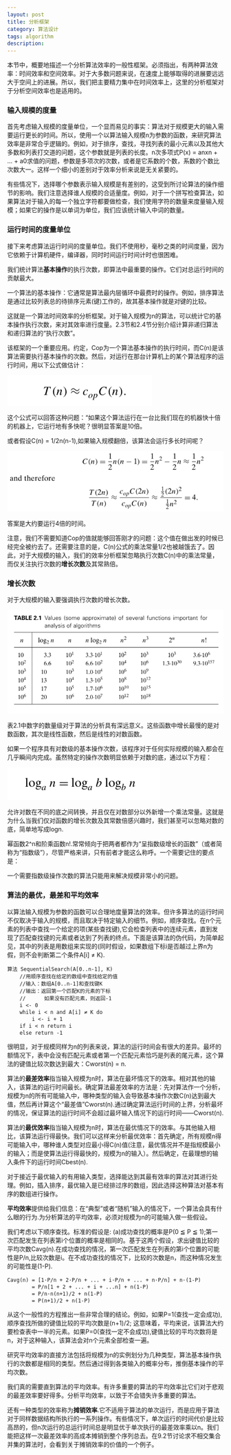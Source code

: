```yaml
---
layout: post
title: 分析框架
category: 算法设计
tags: algorithm
description: 
---
```


本节中，概要地描述一个分析算法效率的一般性框架。必须指出，有两种算法效率：时间效率和空间效率。对于大多数问题来说，在速度上能够取得的进展要远远大于空间上的进展。所以，我们把主要精力集中在时间效率上，这里的分析框架对于分析空间效率也是适用的。

### 输入规模的度量

首先考虑输入规模的度量单位，一个显而易见的事实：算法对于规模更大的输入需要运行更长的时间。所以，使用一个以算法输入规模n为参数的函数，来研究算法效率是非常合乎逻辑的。例如，对于排序，查找，寻找列表的最小元素以及其他大多数和列表打交道的问题，这个参数就是列表的长度。n次多项式P(x) = anxn + ... + a0求值的问题，参数是多项次的次数，或者是它系数的个数，系数的个数比次数大一。这样一个细小的差别对于效率分析来说是无关紧要的。

有些情况下，选择哪个参数表示输入规模是有差别的，这受到所讨论算法的操作细节的影响。我们注意选择谁人规模的合适量度。例如，对于一个拼写检查算法，如果算法对于输入的每一个独立字符都要做检查，我们使用字符的数量来度量输入规模；如果它的操作是以单词为单位，我们应该统计输入中词的数量。

### 运行时间的度量单位

接下来考虑算法运行时间的度量单位。我们不使用秒，毫秒之类的时间度量，因为它依赖于计算机硬件，编译器，同时时间运行时间计时也很困难。

我们统计算法**基本操作**的执行次数，即算法中最重要的操作。它们对总运行时间的贡献最大。

一个算法的基本操作：它通常是算法最内层循环中最费时的操作。例如，排序算法是通过比较列表总的待排序元素(键)工作的，故其基本操作就是对键的比较。

这就是一个算法时间效率的分析框架。对于输入规模为n的算法，可以统计它的基本操作执行次数，来对其效率进行度量。2.3节和2.4节分别介绍计算非递归算法和递归算法的“执行次数”。

该框架的一个重要应用。约定，Cop为一个算法基本操作的执行时间，而C(n)是该算法需要执行基本操作的次数。然后，对运行在那台计算机上的某个算法程序的运行时间，用以下公式做估计：

![](https://github.com/arcticlion/reading-lists/blob/master/Introduction%20to%20the%20Design%20and%20Analysis%20of%20Algorithms/02%20Fundamentals%20of%20the%20Analysis%20of%20Algorithm%20Efficiency/屏幕截图%202014-11-25%2013.15.24.png)

这个公式可以回答这种问题：“如果这个算法运行在一台比我们现在的机器快十倍的机器上，它运行地有多快呢？很明显答案是10倍。

或者假设C(n) = 1/2n(n-1),如果输入规模翻倍，该算法会运行多长时间呢？

![](https://github.com/arcticlion/reading-lists/blob/master/Introduction%20to%20the%20Design%20and%20Analysis%20of%20Algorithms/02%20Fundamentals%20of%20the%20Analysis%20of%20Algorithm%20Efficiency/屏幕截图%202014-11-25%2013.17.38.png)

答案是大约要运行4倍的时间。

注意，我们不需要知道Cop的值就能够回答刚才的问题：这个值在做出发的时候已经完全被约去了。还需要注意的是，C(n)公式的乘法常量1/2也被越饿去了。因此，对于大规模的输入，我们的效率分析框架忽略执行次数C(n)中的乘法常量，而仅关注执行次数的**增长次数**及其常熟倍。

### 增长次数

对于大规模的输入要强调执行次数的增长次数。

![](https://github.com/arcticlion/reading-lists/blob/master/Introduction%20to%20the%20Design%20and%20Analysis%20of%20Algorithms/02%20Fundamentals%20of%20the%20Analysis%20of%20Algorithm%20Efficiency/屏幕截图%202014-11-25%2013.23.53.png)

表2.1中数字的数量级对于算法的分析具有深远意义。这些函数中增长最慢的是对数函数，其次是线性函数，然后是线性的对数函数。

如果一个程序具有对数级的基本操作次数，该程序对于任何实际规模的输入都会在几乎瞬间内完成。虽然特定的操作次数明显依赖于对数的底，通过以下方程：

![](https://github.com/arcticlion/reading-lists/blob/master/Introduction%20to%20the%20Design%20and%20Analysis%20of%20Algorithms/02%20Fundamentals%20of%20the%20Analysis%20of%20Algorithm%20Efficiency/屏幕截图%202014-11-25%2013.26.07.png)

允许对数在不同的底之间转换，并且仅在对数部分以外新增一个乘法常量。这就是为什么当我们仅对函数的增长次数及其常数倍感兴趣时，我们甚至可以忽略对数的底，简单地写成logn.

幂函数2^n和阶乘函数n!.常常倾向于把两者都作为“呈指数级增长的函数”（或者简称为“指数级”），尽管严格来讲，只有前者才能这么称呼。一个需要记住的要点是：

一个需要指数级操作次数的算法只能用来解决规模非常小的问题。

### 算法的最优，最差和平均效率

以算法输入规模为参数的函数可以合理地度量算法的效率。但许多算法的运行时间不仅取决于输入的规模，而且取决于特定输入的细节。例如，顺序查找。在n个元素的列表中查找一个给定的项(某些查找键),它会检查列表中的连续元素，直到发现了匹配查找键的元素或者达到了列表的终点。下面是该算法的伪代码，为简单起见，其中的列表是用数组来实现的(同时假设，如果数组下标i是否越过上界n为假，则不会判断第二个条件A[i] ≠ K).

```
算法 SequentialSearch(A[0..n-1], K)
    //用顺序查找在给定的数组中查找给定的值
    //输入：数组A[0..n-1]和查找键K
    //输出：返回第一个匹配K的元素的下标
    //      如果没有匹配元素，则返回-1
    i <- 0
    while i < n and A[i] ≠ K do
        i <- i + 1
    if i < n return i
    else return -1
```

很明显，对于规模同样为n的列表来说，算法的运行时间会有很大的差异。最坏的额情况下，表中会没有匹配元素或者第一个匹配元素恰巧是列表的尾元素，这个算法的键值比较次数达到最大：Cworst(n) = n.

算法的**最差效率**指当输入规模为n时，算法在最坏情况下的效率。相对其他的输入，该算法的运行时间最长。确定算法最差效率的方法是：先对算法作一个分析，规模为n的所有可能输入中，哪种类型的输入会导致基本操作次数C(n)达到最大值，然后再计算这个“最差值”Cworst(n).通过确定算法运行时间的上界，分析最坏的情况，保证算法的运行时间不会超过最坏输入情况下的运行时间——Cworst(n).

算法的**最优效率**指当输入规模为n时，算法在最优情况下的效率。与其他输入相比，该算法运行得最快。我们可以这样来分析最优效率：首先确定，所有规模n得可能输入中，哪种谁人类型对应最小得C(n)值(注意，最优情况并不是指规模最小的输入；而是使算法运行得最快的，规模为n的输入）。然后确定，在最理想的输入条件下的运行时间Cbest(n).

对于接近于最优输入的有用输入类型，选择能达到其最有效率的算法对其进行处理。例如，插入排序，最优输入是已经排过序的数组，因此选择这种算法对基本有序的数组进行操作。

**平均效率**提供给我们信息：在“典型”或者“随机”输入的情况下，一个算法会具有什么眼的行为.为分析算法的平均效率，必须对规模为n的可能输入做一些假设。

我们考虑以下顺序查找。标准的假设是: (a)成功查找的概率是P(0 ≦ P ≦ 1);第一次匹配发生在列表第i个位置的概率是相同的。基于这两个假设，求出键值比较的平均次数Cavg(n).在成功查找的情况，第一次匹配发生在列表的第i个位置的可能性是P/n,比较次数是i。在不成功查找的情况下，比较的次数是n，而这种情况发生的可能性是(1-P).

```
Cavg(n) = [1·P/n + 2·P/n + ... + i·P/n + ... + n·P/n] + n·(1-P)
        = P/n[1 + 2 + ... + i + ...n] + n(1-P)
        = P/n·n(n+1)/2 + n(1-P)
        = P(n+1)/2 + n(1-P)
```

从这个一般性的方程推出一些非常合理的结论。例如，如果P=1(查找一定会成功),顺序查找所做的键值比较的平均次数是(n+1)/2; 这意味着，平均来说，该算法大约要检查表中一半的元素。如果P=0(查找一定不会成功),键值比较的平均次数将是n，对于这种输入，该算法会对n个元素全部检查一遍。

研究平均效率的直接方法包括将规模为n的实例划分为几种类型，算法基本操作执行的次数都是相同的类型。然后通过得到各类输入的概率分布，推倒基本操作的平均次数。

我们真的需要直到算法的平均效率。有许多重要的算法的平均效率比它们对于悲观的最差效率要好得多。分析平均效率，以致于不会错失许多重要的算法。

还有一种类型的效率称为**摊销效率**.它不适用于算法的单次运行，而是应用于算法对于同样数据结构所执行的一系列操作。有些情况下，单次运行的时间代价是比较高昂的，但n次运行的总运行时间总是明显优于单次执行的最差效率乘以n。我们能把这样一次最差效率的高成本摊销到整个序列总去。在9.2节讨论求不相交集合并集的算法时，会看到关于摊销效率的价值的一个例子。

